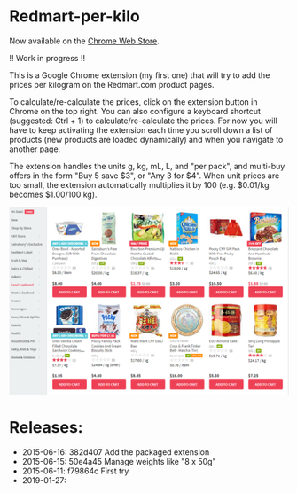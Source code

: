 Redmart-per-kilo
================

Now available on the [Chrome Web Store](https://chrome.google.com/webstore/detail/redmart-price-per-kilo/bbnnahhoiomjaibefikkbjfefhnlfjjb).

!! Work in progress !!

This is a Google Chrome extension (my first one) that will try to add the prices per kilogram on the Redmart.com product pages.

To calculate/re-calculate the prices, click on the extension button in Chrome on the top right. You can also configure a keyboard shortcut (suggested: Ctrl + 1) to calculate/re-calculate the prices. For now you will have to keep activating the extension each time you scroll down a list of products (new products are loaded dynamically) and when you navigate to another page. 

The extension handles the units g, kg, mL, L, and "per pack", and multi-buy offers in the form "Buy 5 save $3", or "Any 3 for $4". When unit prices are too small, the extension automatically multiplies it by 100 (e.g. $0.01/kg becomes $1.00/100 kg).

![Redmart-per-kilo](screenshot.png)


# Releases:

- 2015-06-16: 382d407 Add the packaged extension
- 2015-06-15: 50e4a45 Manage weights like "8 x 50g"
- 2015-06-11: f79864c First try
- 2019-01-27: 
